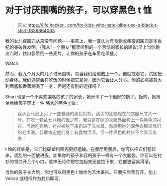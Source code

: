 # 对于讨厌围嘴的孩子，可以穿黑色 t 恤

> 原文:[https://life hacker . com/for-kids-who-hate-bibs-use-a-black-t-shirt-1836864063](https://lifehacker.com/for-kids-who-hate-bibs-use-a-black-t-shirt-1836864063)

我的女儿穿围兜从来没有问题——事实上，我一直认为有食物收集袋的围兜是本世纪的突破性发明。(我从“一个朋友”那里听到的一个苦恼的家长的建议:早上当你跑出门时，往口袋里倒一些麦片，让你的孩子在车里吃早餐。)

Watch

然而，我九个月大的儿子讨厌围嘴。每当我们给他戴上一个，他就拽着它，试图扭动身体。我们通常会在吃饭的时候把它拿掉，因为它会让人分心。他的衣服被意大利面酱和香蕉糊溅了一身，但是还有别的选择吗？

Shari 也是一个不喜欢围嘴的孩子的家长，她分享了一个很好的例子。饭前，她简单地给孩子穿上一件 [略大的黑色 t 恤](https://diaryofasocalmama.com/black-shirt-bib-hack/) :

> 我从亚马逊上买了一些普通的黑色衬衫。我买的比她现在的衣服尺寸大一号。在吃一顿乱七八糟的饭之前，我只是在她的衣服外面套上一件黑色的衬衫。当她吃完后，衬衫被脱下来扔进了洗衣房。然后用她的深色衣服或我们的毛巾洗。我敢肯定他们身上有食物污渍，但一件黑色的衬衫不会显示出来！

t 恤的好处是，它们比硬塑料围兜更好运输。在餐厅用餐后，你可以把它们卷起来，凌乱的一面放进去。如果你的孩子和我的孩子一样有一个大脑袋，你可以在衬衫的领口开几个小口，这样无论你把它拉起来还是拉下来，它都更容易滑落。

当你的孩子长大后，你也可以用黑色 t 恤作为艺术罩衫。只要把后背剪开，加上 Velcro 或纽扣作为封口即可。